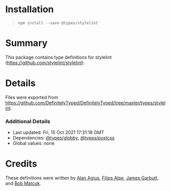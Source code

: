 # Installation
> `npm install --save @types/stylelint`

# Summary
This package contains type definitions for stylelint (https://github.com/stylelint/stylelint).

# Details
Files were exported from https://github.com/DefinitelyTyped/DefinitelyTyped/tree/master/types/stylelint.

### Additional Details
 * Last updated: Fri, 15 Oct 2021 17:31:18 GMT
 * Dependencies: [@types/globby](https://npmjs.com/package/@types/globby), [@types/postcss](https://npmjs.com/package/@types/postcss)
 * Global values: none

# Credits
These definitions were written by [Alan Agius](https://github.com/alan-agius4), [Filips Alpe](https://github.com/filipsalpe), [James Garbutt](https://github.com/43081j), and [Bob Matcuk](https://github.com/bmatcuk).
